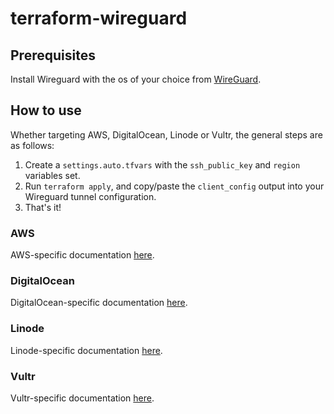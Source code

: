 # terraform-wireguard

## Prerequisites
Install Wireguard with the os of your choice from [WireGuard](https://www.wireguard.com/install/).

## How to use
Whether targeting AWS, DigitalOcean, Linode or Vultr, the general steps are as follows:

1. Create a `settings.auto.tfvars` with the `ssh_public_key` and `region` variables set.
2. Run `terraform apply`, and copy/paste the `client_config` output into your Wireguard tunnel configuration.
3. That's it!

### AWS
AWS-specific documentation [here](terraform/aws/README.md).

### DigitalOcean
DigitalOcean-specific documentation [here](terraform/do/README.md).

### Linode
Linode-specific documentation [here](terraform/linode/README.md).

### Vultr
Vultr-specific documentation [here](terraform/vultr/README.md).
